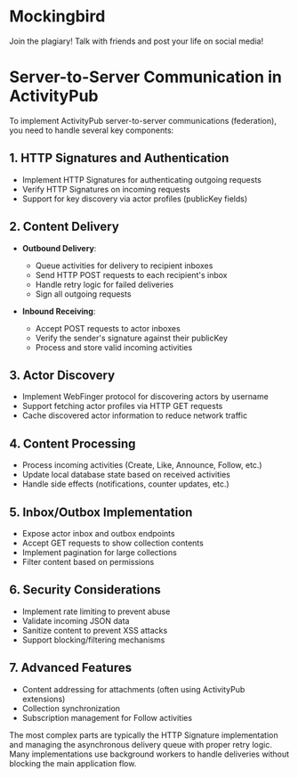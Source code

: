 # Mockingbird

Join the plagiary! Talk with friends and post your life on social media!

# Server-to-Server Communication in ActivityPub

To implement ActivityPub server-to-server communications (federation), you need to handle several key components:

## 1. HTTP Signatures and Authentication

- Implement HTTP Signatures for authenticating outgoing requests
- Verify HTTP Signatures on incoming requests
- Support for key discovery via actor profiles (publicKey fields)

## 2. Content Delivery

- **Outbound Delivery**:

  - Queue activities for delivery to recipient inboxes
  - Send HTTP POST requests to each recipient's inbox
  - Handle retry logic for failed deliveries
  - Sign all outgoing requests

- **Inbound Receiving**:
  - Accept POST requests to actor inboxes
  - Verify the sender's signature against their publicKey
  - Process and store valid incoming activities

## 3. Actor Discovery

- Implement WebFinger protocol for discovering actors by username
- Support fetching actor profiles via HTTP GET requests
- Cache discovered actor information to reduce network traffic

## 4. Content Processing

- Process incoming activities (Create, Like, Announce, Follow, etc.)
- Update local database state based on received activities
- Handle side effects (notifications, counter updates, etc.)

## 5. Inbox/Outbox Implementation

- Expose actor inbox and outbox endpoints
- Accept GET requests to show collection contents
- Implement pagination for large collections
- Filter content based on permissions

## 6. Security Considerations

- Implement rate limiting to prevent abuse
- Validate incoming JSON data
- Sanitize content to prevent XSS attacks
- Support blocking/filtering mechanisms

## 7. Advanced Features

- Content addressing for attachments (often using ActivityPub extensions)
- Collection synchronization
- Subscription management for Follow activities

The most complex parts are typically the HTTP Signature implementation and managing the asynchronous delivery queue with proper retry logic. Many implementations use background workers to handle deliveries without blocking the main application flow.
